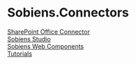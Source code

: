 # Sobiens.Connectors<br>
<a href='http://tutorials.sobiens.com/solutions/sharepoint-office-connector/'>SharePoint Office Connector</a><br>
<a href='http://tutorials.sobiens.com/solutions/sobiens-studio/'>Sobiens Studio</a><br>
<a href='http://tutorials.sobiens.com/solutions/soby-web-components/'>Sobiens Web Components</a><br>
<a href='http://tutorials.sobiens.com/'>Tutorials</a>
